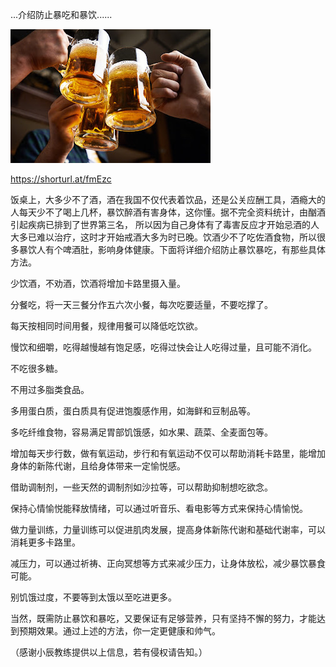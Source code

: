 ...介绍防止暴吃和暴饮......


![介绍防止暴吃和暴饮](https://github.com/ywangnccu/ywang/blob/main/images/BingeDrinking.jpg)

https://shorturl.at/fmEzc

饭桌上，大多少不了酒，酒在我国不仅代表着饮品，还是公关应酬工具，酒瘾大的人每天少不了喝上几杯，暴饮醉酒有害身体，这你懂。据不完全资料统计，由酗酒引起疾病已排到了世界第三名，
所以因为自己身体有了毒害反应才开始忌酒的人大多已难以治疗，这时才开始戒酒大多为时已晚。饮酒少不了吃佐酒食物，所以很多暴饮人有个啤酒肚，影响身体健康。下面将详细介绍防止暴饮暴吃，有那些具体方法。

少饮酒，不劝酒，饮酒将增加卡路里摄入量。

分餐吃，将一天三餐分作五六次小餐，每次吃要适量，不要吃撑了。

每天按相同时间用餐，规律用餐可以降低吃饮欲。

慢饮和细嚼，吃得越慢越有饱足感，吃得过快会让人吃得过量，且可能不消化。

不吃很多糖。

不用过多脂类食品。

多用蛋白质，蛋白质具有促进饱腹感作用，如海鲜和豆制品等。

多吃纤维食物，容易满足胃部饥饿感，如水果、蔬菜、全麦面包等。

增加每天步行数，做有氧运动，步行和有氧运动不仅可以帮助消耗卡路里，能增加身体的新陈代谢，且给身体带来一定愉悦感。

借助调制剂，一些天然的调制剂如沙拉等，可以帮助抑制想吃欲念。

保持心情愉悦能释放情绪，可以通过听音乐、看电影等方式来保持心情愉悦。

做力量训练，力量训练可以促进肌肉发展，提高身体新陈代谢和基础代谢率，可以消耗更多卡路里。

减压力，可以通过祈祷、正向冥想等方式来减少压力，让身体放松，减少暴饮暴食可能。

别饥饿过度，不要等到太饿以至吃进更多。

当然，既需防止暴饮和暴吃，又要保证有足够营养，只有坚持不懈的努力，才能达到预期效果。通过上述的方法，你一定更健康和帅气。

（感谢小辰教练提供以上信息，若有侵权请告知。）

